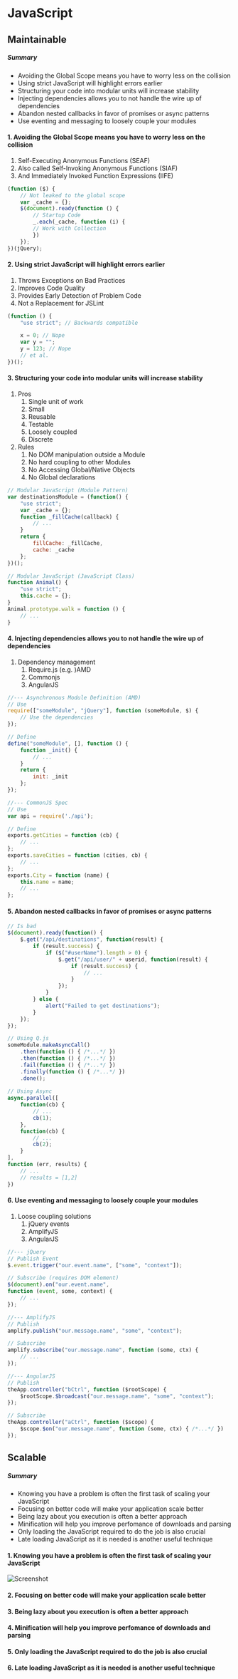 # JavaScript
## Maintainable
##### Summary
* Avoiding the Global Scope means you have to worry less on the collision
* Using strict JavaScript will highlight errors earlier
* Structuring your code into modular units will increase stability
* Injecting dependencies allows you to not handle the wire up of dependencies
* Abandon nested callbacks in favor of promises or async patterns
* Use eventing and messaging to loosely couple your modules

#### 1. Avoiding the Global Scope means you have to worry less on the collision
1. Self-Executing Anonymous Functions (SEAF)
2. Also called Self-Invoking Anonymous Functions (SIAF)
3. And Immediately Invoked Function Expressions (IIFE)
```javascript
(function ($) {
    // Not leaked to the global scope
    var _cache = {};
    $(document).ready(function () {
        // Startup Code
        _.each(_cache, function (i) {
        // Work with Collection
        })
    });
})(jQuery);
```
#### 2. Using strict JavaScript will highlight errors earlier
1. Throws Exceptions on Bad Practices
2. Improves Code Quality
3. Provides Early Detection of Problem Code
4. Not a Replacement for JSLint
```javascript
(function () {
    "use strict"; // Backwards compatible

    x = 0; // Nope
    var y = "";
    y = 123; // Nope
    // et al.
})();
```
#### 3. Structuring your code into modular units will increase stability
1. Pros
    1. Single unit of work
    2. Small
    3. Reusable
    4. Testable
    5. Loosely coupled
    6. Discrete
2. Rules
    1. No DOM manipulation outside a Module
    2. No hard coupling to other Modules
    3. No Accessing Global/Native Objects
    4. No Global declarations
```javascript
// Modular JavaScript (Module Pattern)
var destinationsModule = (function() {
    "use strict";
    var _cache = {};
    function _fillCache(callback) {
        // ...
    }
    return {
        fillCache: _fillCache,
        cache: _cache
    };
})();

// Modular JavaScript (JavaScript Class)
function Animal() {
    "use strict";
    this.cache = {};
}
Animal.prototype.walk = function () {
    // ...
}
```
#### 4. Injecting dependencies allows you to not handle the wire up of dependencies
1. Dependency management
    1. Require.js (e.g. )AMD
    1. Commonjs
    1. AngularJS
```javascript
//--- Asynchronous Module Definition (AMD)
// Use
require(["someModule", "jQuery"], function (someModule, $) {
    // Use the dependencies
});

// Define
define("someModule", [], function () {
    function _init() {
        // ...
    }
    return {
        init: _init
    };
});

//--- CommonJS Spec
// Use
var api = require('./api');

// Define
exports.getCities = function (cb) {
    // ...
};
exports.saveCities = function (cities, cb) {
    // ...
};
exports.City = function (name) {
    this.name = name;
    // ...
};
```
#### 5. Abandon nested callbacks in favor of promises or async patterns
```javascript
// Is bad
$(document).ready(function() {
    $.get("/api/destinations", function(result) {
        if (result.success) {
            if ($("#userName").length > 0) {
                $.get("/api/user/" + userid, function(result) {
                    if (result.success) {
                        // ...
                    }
                });
            }
        } else {
            alert("Failed to get destinations");
        }
    });
});

// Using Q.js
someModule.makeAsyncCall()
    .then(function () { /*...*/ })
    .then(function () { /*...*/ })
    .fail(function () { /*...*/ })
    .finally(function () { /*...*/ })
    .done();
    
// Using Async
async.parallel([
    function(cb) {
        // ...
        cb(1);
    },
    function(cb) {
        // ...
        cb(2);
    }
],
function (err, results) {
    // ...
    // results = [1,2]
})
```
#### 6. Use eventing and messaging to loosely couple your modules 
1. Loose coupling solutions
    1. jQuery events
    2. AmplifyJS
    3. AngularJS
```javascript
//--- jQuery
// Publish Event
$.event.trigger("our.event.name", ["some", "context"]);

// Subscribe (requires DOM element)
$(document).on("our.event.name",
function (event, some, context) {
    // ...
});

//--- AmplifyJS
// Publish
amplify.publish("our.message.name", "some", "context");

// Subscribe
amplify.subscribe("our.message.name", function (some, ctx) {
    // ...
});

//--- AngularJS
// Publish
theApp.controller("bCtrl", function ($rootScope) {
    $rootScope.$broadcast("our.message.name", "some", "context");
});

// Subscribe
theApp.controller("aCtrl", function ($scope) {
    $scope.$on("our.message.name", function (some, ctx) { /*...*/ })
});
```


## Scalable
##### Summary
* Knowing you have a problem is often the first task of scaling your JavaScript
* Focusing on better code will make your application scale better
* Being lazy about you execution is often a better approach
* Minification will help you improve perfomance of downloads and parsing
* Only loading the JavaScript required to do the job is also crucial
* Late loading JavaScript as it is needed is another useful technique

#### 1. Knowing you have a problem is often the first task of scaling your JavaScript
![Screenshot](http://i.imgur.com/ouOQb1i.png)
#### 2. Focusing on better code will make your application scale better
#### 3. Being lazy about you execution is often a better approach
#### 4. Minification will help you improve perfomance of downloads and parsing
#### 5. Only loading the JavaScript required to do the job is also crucial
#### 6. Late loading JavaScript as it is needed is another useful technique